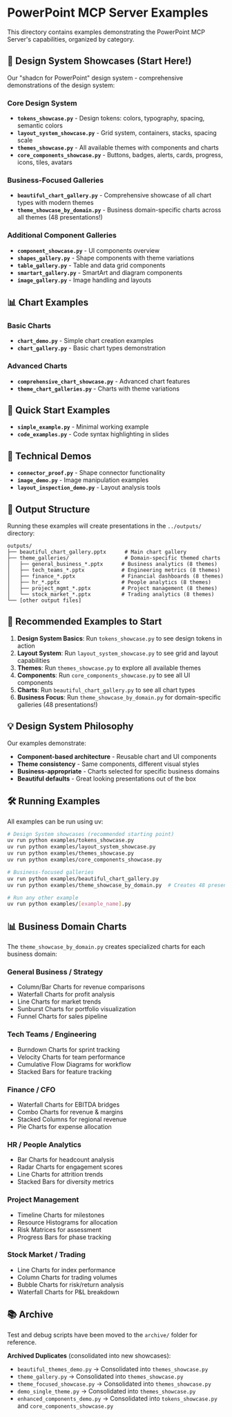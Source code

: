 # PowerPoint MCP Server Examples

This directory contains examples demonstrating the PowerPoint MCP Server's capabilities, organized by category.

## 🎨 Design System Showcases (Start Here!)

Our "shadcn for PowerPoint" design system - comprehensive demonstrations of the design system:

### Core Design System
- **`tokens_showcase.py`** - Design tokens: colors, typography, spacing, semantic colors
- **`layout_system_showcase.py`** - Grid system, containers, stacks, spacing scale
- **`themes_showcase.py`** - All available themes with components and charts
- **`core_components_showcase.py`** - Buttons, badges, alerts, cards, progress, icons, tiles, avatars

### Business-Focused Galleries
- **`beautiful_chart_gallery.py`** - Comprehensive showcase of all chart types with modern themes
- **`theme_showcase_by_domain.py`** - Business domain-specific charts across all themes (48 presentations!)

### Additional Component Galleries
- **`component_showcase.py`** - UI components overview
- **`shapes_gallery.py`** - Shape components with theme variations
- **`table_gallery.py`** - Table and data grid components
- **`smartart_gallery.py`** - SmartArt and diagram components
- **`image_gallery.py`** - Image handling and layouts

## 📊 Chart Examples

### Basic Charts
- **`chart_demo.py`** - Simple chart creation examples
- **`chart_gallery.py`** - Basic chart types demonstration

### Advanced Charts
- **`comprehensive_chart_showcase.py`** - Advanced chart features
- **`theme_chart_galleries.py`** - Charts with theme variations

## 🚀 Quick Start Examples

- **`simple_example.py`** - Minimal working example
- **`code_examples.py`** - Code syntax highlighting in slides

## 🔧 Technical Demos

- **`connector_proof.py`** - Shape connector functionality
- **`image_demo.py`** - Image manipulation examples
- **`layout_inspection_demo.py`** - Layout analysis tools

## 📁 Output Structure

Running these examples will create presentations in the `../outputs/` directory:

```
outputs/
├── beautiful_chart_gallery.pptx      # Main chart gallery
├── theme_galleries/                  # Domain-specific themed charts
│   ├── general_business_*.pptx      # Business analytics (8 themes)
│   ├── tech_teams_*.pptx            # Engineering metrics (8 themes)
│   ├── finance_*.pptx               # Financial dashboards (8 themes)
│   ├── hr_*.pptx                    # People analytics (8 themes)
│   ├── project_mgmt_*.pptx          # Project management (8 themes)
│   └── stock_market_*.pptx          # Trading analytics (8 themes)
└── [other output files]
```

## 🎯 Recommended Examples to Start

1. **Design System Basics**: Run `tokens_showcase.py` to see design tokens in action
2. **Layout System**: Run `layout_system_showcase.py` to see grid and layout capabilities
3. **Themes**: Run `themes_showcase.py` to explore all available themes
4. **Components**: Run `core_components_showcase.py` to see all UI components
5. **Charts**: Run `beautiful_chart_gallery.py` to see all chart types
6. **Business Focus**: Run `theme_showcase_by_domain.py` for domain-specific galleries (48 presentations!)

## 💡 Design System Philosophy

Our examples demonstrate:
- **Component-based architecture** - Reusable chart and UI components
- **Theme consistency** - Same components, different visual styles
- **Business-appropriate** - Charts selected for specific business domains
- **Beautiful defaults** - Great looking presentations out of the box

## 🛠️ Running Examples

All examples can be run using uv:

```bash
# Design System showcases (recommended starting point)
uv run python examples/tokens_showcase.py
uv run python examples/layout_system_showcase.py
uv run python examples/themes_showcase.py
uv run python examples/core_components_showcase.py

# Business-focused galleries
uv run python examples/beautiful_chart_gallery.py
uv run python examples/theme_showcase_by_domain.py  # Creates 48 presentations!

# Run any other example
uv run python examples/[example_name].py
```

## 📊 Business Domain Charts

The `theme_showcase_by_domain.py` creates specialized charts for each business domain:

### General Business / Strategy
- Column/Bar Charts for revenue comparisons
- Waterfall Charts for profit analysis
- Line Charts for market trends
- Sunburst Charts for portfolio visualization
- Funnel Charts for sales pipeline

### Tech Teams / Engineering
- Burndown Charts for sprint tracking
- Velocity Charts for team performance
- Cumulative Flow Diagrams for workflow
- Stacked Bars for feature tracking

### Finance / CFO
- Waterfall Charts for EBITDA bridges
- Combo Charts for revenue & margins
- Stacked Columns for regional revenue
- Pie Charts for expense allocation

### HR / People Analytics
- Bar Charts for headcount analysis
- Radar Charts for engagement scores
- Line Charts for attrition trends
- Stacked Bars for diversity metrics

### Project Management
- Timeline Charts for milestones
- Resource Histograms for allocation
- Risk Matrices for assessment
- Progress Bars for phase tracking

### Stock Market / Trading
- Line Charts for index performance
- Column Charts for trading volumes
- Bubble Charts for risk/return analysis
- Waterfall Charts for P&L breakdown

## 📚 Archive

Test and debug scripts have been moved to the `archive/` folder for reference.

**Archived Duplicates** (consolidated into new showcases):
- `beautiful_themes_demo.py` → Consolidated into `themes_showcase.py`
- `theme_gallery.py` → Consolidated into `themes_showcase.py`
- `theme_focused_showcase.py` → Consolidated into `themes_showcase.py`
- `demo_single_theme.py` → Consolidated into `themes_showcase.py`
- `enhanced_components_demo.py` → Consolidated into `tokens_showcase.py` and `core_components_showcase.py`